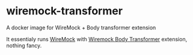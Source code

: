# wiremock-transformer
A docker image for WireMock + Body transformer extension

It essentialy runs [WireMock](https://github.com/tomakehurst/wiremock "WireMock") with [Wiremock Body Transformer](https://github.com/opentable/wiremock-body-transformer "Wiremock Body Transformer") extension, nothing fancy.
